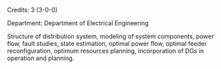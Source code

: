 Credits: 3 (3-0-0)

Department: Department of Electrical Engineering

Structure of distribution system, modeling of system components, power flow, fault studies, state estimation, optimal power flow, optimal feeder reconfiguration, optimum resources planning, incorporation of DGs in operation and planning.